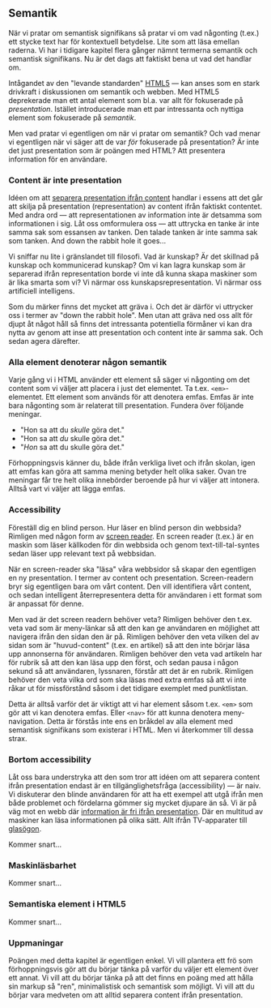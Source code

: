 ## Semantik

När vi pratar om semantisk signifikans så pratar vi om vad någonting (t.ex.) ett stycke text har för kontextuell betydelse. Lite som att läsa emellan raderna. Vi har i tidigare kapitel flera gånger nämnt termerna semantik och semantisk signifikans. Nu är det dags att faktiskt bena ut vad det handlar om.

Intågandet av den "levande standarden" [HTML5][0] &mdash; kan anses som en stark drivkraft i diskussionen om semantik och webben. Med HTML5 deprekerade man ett antal element som bl.a. var allt för fokuserade på _presentation_. Istället introducerade man ett par intressanta och nyttiga element som fokuserade på _semantik_.

Men vad pratar vi egentligen om när vi pratar om semantik? Och vad menar vi egentligen när vi säger att de var _för_ fokuserade på presentation? Är inte det just presentation som är poängen med HTML? Att presentera information för en användare.

### Content är inte presentation

Idéen om att [separera presentation ifrån content][1] handlar i essens att det går att skilja på presentation (representation) av content ifrån faktiskt contentet. Med andra ord &mdash; att representationen av information inte är detsamma som informationen i sig. Låt oss omformulera oss &mdash; att uttrycka en tanke är inte samma sak som essansen av tanken. Den talade tanken är inte samma sak som tanken. And down the rabbit hole it goes...

Vi sniffar nu lite i gränslandet till filosofi. Vad är kunskap? Är det skillnad på kunskap och kommunicerad kunskap? Om vi kan lagra kunskap som är separerad ifrån representation borde vi inte då kunna skapa maskiner som är lika smarta som vi? Vi närmar oss kunskapsrepresentation. Vi närmar oss artificiell intelligens.

Som du märker finns det mycket att gräva i. Och det är därför vi uttrycker oss i termer av "down the rabbit hole". Men utan att gräva ned oss allt för djupt åt något håll så finns det intressanta potentiella förmåner vi kan dra nytta av genom att inse att presentation och content inte är samma sak. Och sedan agera därefter.

### Alla element denoterar någon semantik

Varje gång vi i HTML använder ett element så säger vi någonting om det content som vi väljer att placera i just det elementet. Ta t.ex. `<em>`-elementet. Ett element som används för att denotera emfas. Emfas är inte bara någonting som är relaterat till presentation. Fundera över följande meningar.

* "Hon sa att du _skulle_ göra det."
* "Hon sa att _du_ skulle göra det."
* "_Hon_ sa att du skulle göra det."

Förhoppningsvis känner du, både ifrån verkliga livet och ifrån skolan, igen att emfas kan göra att samma mening betyder helt olika saker. Ovan tre meningar får tre helt olika innebörder beroende på hur vi väljer att intonera. Alltså vart vi väljer att lägga emfas.

### Accessibility

Föreställ dig en blind person. Hur läser en blind person din webbsida? Rimligen med någon form av [screen reader][2]. En screen reader (t.ex.) är en maskin som läser källkoden för din webbsida och genom text-till-tal-syntes sedan läser upp relevant text på webbsidan.

När en screen-reader ska "läsa" våra webbsidor så skapar den egentligen en ny presentation. I termer av content och presentation. Screen-readern bryr sig egentligen bara om vårt content. Den vill identifiera vårt content, och sedan intelligent återrepresentera detta för användaren i ett format som är anpassat för denne.

Men vad är det screen readern behöver veta? Rimligen behöver den t.ex. veta vad som är meny-länkar så att den kan ge användaren en möjlighet att navigera ifrån den sidan den är på. Rimligen behöver den veta vilken del av sidan som är "huvud-content" (t.ex. en artikel) så att den inte börjar läsa upp annonserna för användaren. Rimligen behöver den veta vad artikeln har för rubrik så att den kan läsa upp den först, och sedan pausa i någon sekund så att användaren, lyssnaren, förstår att det är en rubrik. Rimligen behöver den veta vilka ord som ska läsas med extra emfas så att vi inte råkar ut för missförstånd såsom i det tidigare exemplet med punktlistan.

Detta är alltså varför det är viktigt att vi har element såsom t.ex. `<em>` som gör att vi kan denotera emfas. Eller `<nav>` för att kunna denotera meny-navigation. Detta är förstås inte ens en bråkdel av alla element med semantisk signifikans som existerar i HTML. Men vi återkommer till dessa strax.

### Bortom accessibility 

Låt oss bara understryka att den som tror att idéen om att separera content ifrån presentation endast är en tillgänglighetsfråga (accessibility) &mdash; är naiv. Vi diskuterar den blinde användaren för att ha ett exempel att utgå ifrån men både problemet och fördelarna gömmer sig mycket djupare än så. Vi är på väg mot en webb där [information är fri ifrån presentation][3]. Där en multitud av maskiner kan läsa informationen på olika sätt. Allt ifrån TV-apparater till [glasögon][4].

Kommer snart...

### Maskinläsbarhet

Kommer snart...

### Semantiska element i HTML5

Kommer snart...

### Uppmaningar

Poängen med detta kapitel är egentligen enkel. Vi vill plantera ett frö som förhoppningsvis gör att du börjar tänka på varför du väljer ett element över ett annat. Vi vill att du börjar tänka på att det finns en poäng med att hålla sin markup så "ren", minimalistisk och semantisk som möjligt. Vi vill att du börjar vara medveten om att alltid separera content ifrån presentation.

[0]: http://www.w3schools.com/html/html5_intro.asp
[1]: http://en.wikipedia.org/wiki/Separation_of_presentation_and_content
[2]: http://en.wikipedia.org/wiki/Screen_reader
[3]: http://en.wikipedia.org/wiki/Semantic_Web
[4]: http://en.wikipedia.org/wiki/Google_Glass

